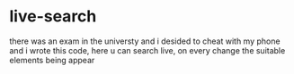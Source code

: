 # live-search
there was an exam in the universty and i desided to cheat with my phone and i wrote this code, here u can search live, on every change the suitable elements being appear
